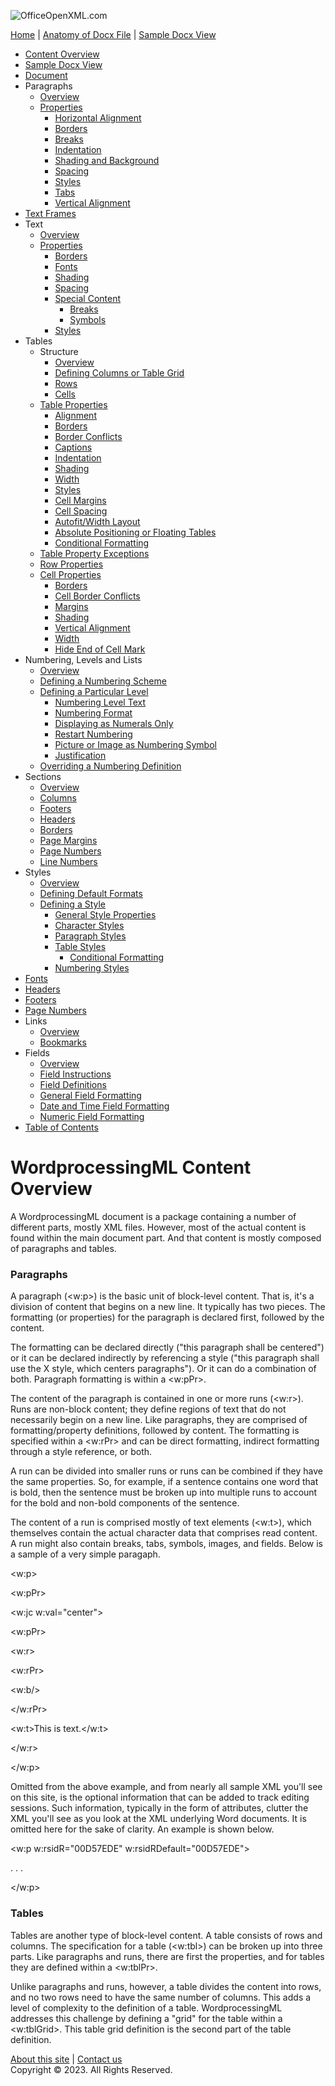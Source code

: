 ![OfficeOpenXML.com](images/banner1.png)

[Home](index.md) | [Anatomy of Docx File](anatomyofOOXML.md) | [Sample Docx View](WPsampleDoc.md)

- [Content Overview](WPcontentOverview.md)
- [Sample Docx View](WPsampleDoc.md)
- [Document](WPdocument.md)
- Paragraphs
  - [Overview](WPparagraph.md)
  - [Properties](WPparagraphProperties.md)
    - [Horizontal Alignment](WPalignment.md)
    - [Borders](WPborders.md)
    - [Breaks](WPtextSpecialContent-break.md)
    - [Indentation](WPindentation.md)
    - [Shading and Background](WPshading.md)
    - [Spacing](WPspacing.md)
    - [Styles](WPstyleParStyles.md)
    - [Tabs](WPtab.md)
    - [Vertical Alignment](WPborders.md)
- [Text Frames](WPparagraph-textFrames.md)
- Text
  - [Overview](WPtext.md)
  - [Properties](WPtextFormatting.md)
    - [Borders](WPtextBorders.md)
    - [Fonts](WPtextFonts.md)
    - [Shading](WPtextShading.md)
    - [Spacing](WPtextSpacing.md)
    - [Special Content](WPtextSpecialContent.md)
      - [Breaks](WPtextSpecialContent-break.md)
      - [Symbols](WPtextSpecialContent-symbol.md)
    - [Styles](WPstyleCharStyles.md)
- Tables
  - Structure
    - [Overview](WPtable.md)
    - [Defining Columns or Table Grid](WPtableGrid.md)
    - [Rows](WPtableRow.md)
    - [Cells](WPtableCell.md)
  - [Table Properties](WPtableProperties.md)
    - [Alignment](WPtableAlignment.md)
    - [Borders](WPtableBorders.md)
    - [Border Conflicts](WPtableCellBorderConflicts.md)
    - [Captions](WPtableCaption.md)
    - [Indentation](WPtableIndent.md)
    - [Shading](WPtableShading.md)
    - [Width](WPtableWidth.md)
    - [Styles](WPstyleTableStyles.md)
    - [Cell Margins](WPtableCellMargins.md)
    - [Cell Spacing](WPtableCellSpacing.md)
    - [Autofit/Width Layout](WPtableLayout.md)
    - [Absolute Positioning or Floating Tables](WPfloatingTables.md)
    - [Conditional Formatting](WPtblLook.md)
  - [Table Property Exceptions](WPtablePropertyExceptions.md)
  - [Row Properties](WPtableRowProperties.md)
  - [Cell Properties](WPtableCellProperties.md)
    - [Borders](WPtableCellProperties-Borders.md)
    - [Cell Border Conflicts](WPtableCellBorderConflicts.md)
    - [Margins](WPtableCellProperties-Margins.md)
    - [Shading](WPtableCellProperties-Shading.md)
    - [Vertical Alignment](WPtableCellProperties-verticalAlignment.md)
    - [Width](WPtableCellProperties-Width.md)
    - [Hide End of Cell Mark](WPhideMark.md)
- Numbering, Levels and Lists
  - [Overview](WPnumbering.md)
  - [Defining a Numbering Scheme](WPnumberingAbstractNum.md)
  - [Defining a Particular Level](WPnumberingLvl.md)
    - [Numbering Level Text](WPnumberingLevelText.md)
    - [Numbering Format](WPnumbering-numFmt.md)
    - [Displaying as Numerals Only](WPnumbering-isLgl.md)
    - [Restart Numbering](WPnumbering-restart.md)
    - [Picture or Image as Numbering Symbol](WPnumbering-imagesAsSymbol.md)
    - [Justification](WPnumbering-lvlJc.md)
  - [Overriding a Numbering Definition](WPnumberingOverride.md)
- Sections
  - [Overview](WPsection.md)
  - [Columns](WPsectionCols.md)
  - [Footers](WPsectionFooterReference.md)
  - [Headers](WPsectionHeaderReference.md)
  - [Borders](WPsectionBorders.md)
  - [Page Margins](WPsectionPgMar.md)
  - [Page Numbers](WPSectionPgNumType.md)
  - [Line Numbers](WPsectionLineNumbering.md)
- Styles
  - [Overview](WPstyles.md)
  - [Defining Default Formats](WPstyleDefaults.md)
  - [Defining a Style](WPstyle.md)
    - [General Style Properties](WPstyleGenProps.md)
    - [Character Styles](WPstyleCharStyles.md)
    - [Paragraph Styles](WPstyleParStyles.md)
    - [Table Styles](WPstyleTableStyles.md)
      - [Conditional Formatting](WPstyleTableStylesCond.md)
    - [Numbering Styles](WPstyleNumStyles.md)
- [Fonts](WPfonts.md)
- [Headers](WPheaders.md)
- [Footers](WPfooters.md)
- [Page Numbers](WPSectionPgNumType.md)
- Links
  - [Overview](WPhyperlink.md)
  - [Bookmarks](WPbookmark.md)
- Fields
  - [Overview](WPfields.md)
  - [Field Instructions](WPfieldInstructions.md)
  - [Field Definitions](WPfieldDefinitions.md)
  - [General Field Formatting](WPgeneralFieldSwitches.md)
  - [Date and Time Field Formatting](WPdateTimeFieldSwitches.md)
  - [Numeric Field Formatting](WPnumericFieldSwitches.md)
- [Table of Contents](WPtableOfContents.md)

# WordprocessingML Content Overview

A WordprocessingML document is a package containing a number of different parts, mostly XML files. However, most of the actual content is found within the main document part. And that content is mostly composed of paragraphs and tables.

### Paragraphs

A paragraph (<w:p>) is the basic unit of block-level content. That is, it's a division of content that begins on a new line. It typically has two pieces. The formatting (or properties) for the paragraph is declared first, followed by the content.

The formatting can be declared directly ("this paragraph shall be centered") or it can be declared indirectly by referencing a style ("this paragraph shall use the X style, which centers paragraphs"). Or it can do a combination of both. Paragraph formatting is within a <w:pPr>.

The content of the paragraph is contained in one or more runs (<w:r>). Runs are non-block content; they define regions of text that do not necessarily begin on a new line. Like paragraphs, they are comprised of formatting/property definitions, followed by content. The formatting is specified within a <w:rPr> and can be direct formatting, indirect formatting through a style reference, or both.

A run can be divided into smaller runs or runs can be combined if they have the same properties. So, for example, if a sentence contains one word that is bold, then the sentence must be broken up into multiple runs to account for the bold and non-bold components of the sentence.

The content of a run is comprised mostly of text elements (<w:t>), which themselves contain the actual character data that comprises read content. A run might also contain breaks, tabs, symbols, images, and fields. Below is a sample of a very simple paragaph.

<w:p>

<w:pPr>

<w:jc w:val="center">

<w:pPr>

<w:r>

<w:rPr>

<w:b/>

</w:rPr>

<w:t>This is text.</w:t>

</w:r>

</w:p>

Omitted from the above example, and from nearly all sample XML you'll see on this site, is the optional information that can be added to track editing sessions. Such information, typically in the form of attributes, clutter the XML you'll see as you look at the XML underlying Word documents. It is omitted here for the sake of clarity. An example is shown below.

<w:p w:rsidR="00D57EDE" w:rsidRDefault="00D57EDE">

. . .

</w:p>

### Tables

Tables are another type of block-level content. A table consists of rows and columns. The specification for a table (<w:tbl>) can be broken up into three parts. Like paragraphs and runs, there are first the properties, and for tables they are defined within a <w:tblPr>.

Unlike paragraphs and runs, however, a table divides the content into rows, and no two rows need to have the same number of columns. This adds a level of complexity to the definition of a table. WordprocessingML addresses this challenge by defining a "grid" for the table within a <w:tblGrid>. This table grid definition is the second part of the table definition.

[About this site](aboutThisSite.md) | [Contact us](contactUs.md)  
Copyright © 2023. All Rights Reserved.
